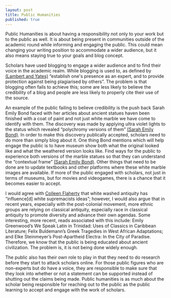 ```yaml
---
layout: post
title: Public Humanities
published: true
---
```


Public Humanities is about having a responsibility not only to your work but to the public as well. It is about being present in communities outside of the academic round while informing and engaging the public. This could mean changing your writing position to accommodate a wider audience, but it also means staying true to your goals and blog concept.   

Scholars have used blogging to engage a wider audience and to find their voice in the academic realm. While blogging is used to, as defined by [(Lambert and Yates)]( http://intarch.ac.uk/journal/issue39/6/toc.html) “establish one's presence as an expert, and to provide protection against being plagiarised by others”. The problem is that blogging often fails to achieve this; some are less likely to believe the credibility of a blog and people are less likely to properly cite their use of the source. 

An example of the public failing to believe credibility is the push back Sarah Emily Bond faced with her articles about ancient statues haven been finished with a coat of paint and not just white marble we have come to identify with them. The discovery was made by applying ultra violet lights to the status which revealed “polychromy versions of them” [(Sarah Emily Bond)]( https://sarahemilybond.com/2017/04/30/the-argument-made-by-the-absence-on-whiteness-polychromy-and-diversity-in-classics/). In order to make this discovery publically accepted, scholars need to do more than simply blog about it. One thing Bond mentions which will help engage the public is to have museum show both what the original looked like and what the weathered version looks like. Find ways for the public to experience both versions of the marble statues so that they can understand the “contextual frame” [(Sarah Emily Bond)]( https://sarahemilybond.com/2017/04/30/the-argument-made-by-the-absence-on-whiteness-polychromy-and-diversity-in-classics/). Other things that need to be done are to update textbooks and other platforms where these white marble images are available. 
If more of the public engaged with scholars, not just in terms of museums, but for movies and videogames, there is a chance that it becomes easier to accept. 

I would agree with [Colleen Flaherty](https://www.insidehighered.com/news/2017/06/19/classicist-finds-herself-target-online-threats-after-article-ancient-statues
) that white washed antiquity has “influence[d] white supremacists ideas”; however, I would also argue that in recent years, especially with the post-colonial movement, more ethnic groups are relying on classical antiquity, especially race in classical antiquity to promote diversity and advance their own agendas. Some interesting, more recent, reads associated with this include: Emily Greenwood’s We Speak Latin in Trinidad: Uses of Classics in Caribbean Literature; Felix Buldemann’s  Greek Tragedies in West African Adaptations; and Elke Steinmeyer’s Post-Apartheid Electra: In the City of Paradise. Therefore, we know that the public is being educated about ancient civilization. The problem is, it is not being done widely enough. 

The public also has their own role to play in that they need to do research before they start to attack scholars online. For those public figures who are non-experts but do have a voice, they are responsible to make sure that they look into whether or not a statement can be supported instead of shutting out the claims being made. Public humanities is as much about the scholar being responsible for reaching out to the public as the public learning to accept and engage with the work of scholars.
